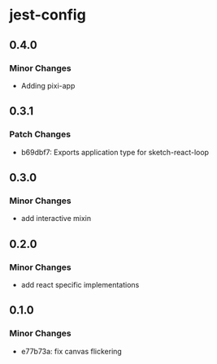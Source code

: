 # jest-config

## 0.4.0

### Minor Changes

- Adding pixi-app

## 0.3.1

### Patch Changes

- b69dbf7: Exports application type for sketch-react-loop

## 0.3.0

### Minor Changes

- add interactive mixin

## 0.2.0

### Minor Changes

- add react specific implementations

## 0.1.0

### Minor Changes

- e77b73a: fix canvas flickering
